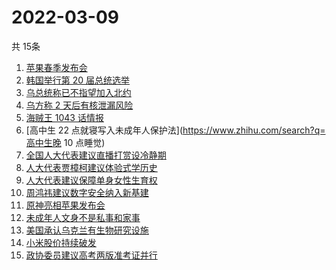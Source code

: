 # 2022-03-09
  共 15条

  <!-- BEGIN -->
  <!-- 最后更新时间:Wed Mar 09 2022 19:10:02 GMT+0000 (Coordinated Universal Time) -->
  1. [苹果春季发布会](https://www.zhihu.com/search?q=苹果春季发布会)
1. [韩国举行第 20 届总统选举](https://www.zhihu.com/search?q=韩国总统选举)
1. [乌总统称已不指望加入北约](https://www.zhihu.com/search?q=俄罗斯乌克兰)
1. [乌方称 2 天后有核泄漏风险](https://www.zhihu.com/search?q=核泄漏风险)
1. [海贼王 1043 话情报](https://www.zhihu.com/search?q=海贼王)
1. [高中生 22 点就寝写入未成年人保护法](https://www.zhihu.com/search?q=高中生晚 10 点睡觉)
1. [全国人大代表建议直播打赏设冷静期](https://www.zhihu.com/search?q=直播打赏设冷静期)
1. [人大代表贾樟柯建议体验式学历史](https://www.zhihu.com/search?q=人大代表贾樟柯)
1. [人大代表建议保障单身女性生育权](https://www.zhihu.com/search?q=保障单身女性生育权)
1. [周鸿祎建议数字安全纳入新基建](https://www.zhihu.com/search?q=周鸿祎建议数字安全纳入新基建)
1. [原神亮相苹果发布会](https://www.zhihu.com/search?q=原神)
1. [未成年人文身不是私事和家事](https://www.zhihu.com/search?q=未成年文身)
1. [美国承认乌克兰有生物研究设施](https://www.zhihu.com/search?q=乌克兰生物研究设施)
1. [小米股价持续破发](https://www.zhihu.com/search?q=小米)
1. [政协委员建议高考两版准考证并行](https://www.zhihu.com/search?q=高考纸版电子版准考证并行)
  <!-- END -->
  